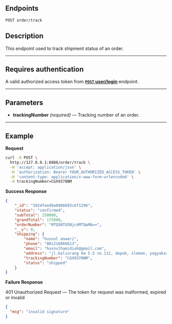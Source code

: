 ## Endpoints

    POST order/track

## Description
This endpoint used to track shipment status of an order.

***

## Requires authentication
A valid authorized access token from **[<code>POST</code> user/login](https://github.com/husnulhamidiah/simple-cart-api/blob/master/docs/user/POST_user_login.md)** endpoint.

***

## Parameters
- **trackingNumber** _(required)_ — Tracking number of an order.

***

## Example
**Request**

``` bash
curl -X POST \
  http://127.0.0.1:8880/order/track \
  -H 'accept: application/json' \
  -H 'authorization: Bearer YOUR_AUTHORIZED_ACCESS_TOKEN' \
  -H 'content-type: application/x-www-form-urlencoded' \
  -d trackingNumber=CGX9378NM
```

**Success Response**

``` json
{
    "_id": "5924feed9a8986693c6f1296",
    "status": "confirmed",
    "subTotal": 250000,
    "grandTotal": 175000,
    "orderNumber": "MTQ5NTU5Njc4MTQwMA==",
    "__v": 0,
    "shipping": {
        "name": "husnul anwari",
        "phone": "081216866613",
        "email": "husnulhamidiah@gmail.com",
        "address": "jl.kaliurang km 5.5 no.112, depok, sleman, yogyakarta",
        "trackingNumber": "CGX9378NM",
        "status": "shipped"
    }
}
```

**Failure Response**

401 Unauthorized Request — The token for request was malformed, expired or invalid

``` json
{
  "msg": "invalid signature"
}
```